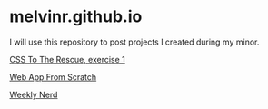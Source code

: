 # melvinr.github.io
I will use this repository to post projects I created during my minor.

[CSS To The Rescue, exercise 1](https://github.com/melvinr/melvinr.github.io/tree/master/CSS%20To%20The%20Rescue/Week-1)

[Web App From Scratch](https://melvinr.github.io/Web%20App%20from%20Scratch/Opdracht%205/index.html)

[Weekly Nerd](https://melvinweeklynerd.wordpress.com)